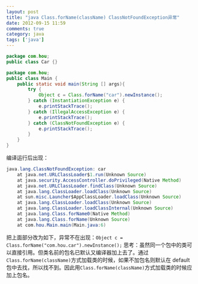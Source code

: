 ```yaml
---
layout: post
title: "java Class.forName(className) ClassNotFoundException异常"
date: 2012-09-15 11:59
comments: true
category: java
tags: ['java']
---
```


``` java
package com.hou;
public class Car {}

package com.hou;
public class Main {
	public static void main(String [] args){
		try {
			Object c = Class.forName("car").newInstance();
		} catch (InstantiationException e) {
			e.printStackTrace();
		} catch (IllegalAccessException e) {
			e.printStackTrace();
		} catch (ClassNotFoundException e) {
			e.printStackTrace();
		}
	}
}
```

编译运行后出现：

``` java
java.lang.ClassNotFoundException: car
	at java.net.URLClassLoader$1.run(Unknown Source)
	at java.security.AccessController.doPrivileged(Native Method)
	at java.net.URLClassLoader.findClass(Unknown Source)
	at java.lang.ClassLoader.loadClass(Unknown Source)
	at sun.misc.Launcher$AppClassLoader.loadClass(Unknown Source)
	at java.lang.ClassLoader.loadClass(Unknown Source)
	at java.lang.ClassLoader.loadClassInternal(Unknown Source)
	at java.lang.Class.forName0(Native Method)
	at java.lang.Class.forName(Unknown Source)
	at com.hou.Main.main(Main.java:6)
```

把上面部分改为如下，异常不在出现：`Object c = Class.forName("com.hou.car").newInstance();`
思考：虽然同一个包中的类可以直接引用。但类名前的包名已默认又编译器加上去了。通过`Class.forName(className)`方式加载类的时候，如果不加包名则默认在 default 包中去找，所以找不到。因此用`Class.forName(className)`方式加载类的时候应加上包名。
